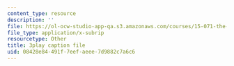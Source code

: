 ```yaml
---
content_type: resource
description: ''
file: https://ol-ocw-studio-app-qa.s3.amazonaws.com/courses/15-071-the-analytics-edge-spring-2017/08428e84491f7eefaeee7d9882c7a6c6_H5uEHZBRWtc.srt
file_type: application/x-subrip
resourcetype: Other
title: 3play caption file
uid: 08428e84-491f-7eef-aeee-7d9882c7a6c6
---
```

